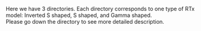 Here we have 3 directories. Each directory corresponds to one type of RTx model: Inverted S shaped, S shaped, and Gamma shaped.  
Please go down the directory to see more detailed description.
